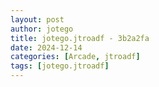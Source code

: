```yaml
---
layout: post
author: jotego
title: jotego.jtroadf - 3b2a2fa
date: 2024-12-14
categories: [Arcade, jtroadf]
tags: [jotego.jtroadf]
---
```


